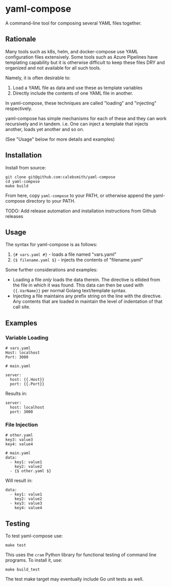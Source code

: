 # yaml-compose

A command-line tool for composing several YAML files together.

## Rationale

Many tools such as k8s, helm, and docker-compose use YAML configuration files extensively. Some tools such as Azure Pipelines have templating capability but it is otherwise difficult to keep these files DRY and organized and not available for all such tools.

Namely, it is often desirable to:
1. Load a YAML file as data and use these as template variables
2. Directly include the contents of one YAML file in another.

In yaml-compose, these techniques are called "loading" and "injecting" respectively.

yaml-compose has simple mechanisms for each of these and they can work recursively and in tandem. i.e. One can inject a template that injects another, loads yet another and so on.

(See "Usage" below for more details and examples)

## Installation

Install from source:
```
git clone git@github.com:calebsmith/yaml-compose
cd yaml-compose
make build
```
From here, copy `yaml-compose` to your PATH, or otherwise append the yaml-compose directory to your PATH.

TODO: Add release automation and installation instructions from Github releases

## Usage

The syntax for yaml-compose is as follows:
1. `{# vars.yaml #}` - loads a file named "vars.yaml"
2. `{$ filename.yaml $}` - injects the contents of "filename.yaml"

Some further considerations and examples:
* Loading a file *only* loads the data therein. The directive is ellided from the file in which it was found. This data can then be used with `{{.VarName}}` per normal Golang text/template syntax.
* Injecting a file maintains any prefix string on the line with the directive. Any contents that are loaded in maintain the level of indentation of that call site.

## Examples

### Variable Loading

```
# vars.yaml
Host: localhost
Port: 3000
```

```
# main.yaml

server:
  host: {{.Host}}
  port: {{.Port}}
```

Results in:
```
server:
  host: localhost
  port: 3000
```

### File Injection

```
# other.yaml
key3: value3
key4: value4
```
```
# main.yaml
data:
  - key1: value1
    key2: value2
  - {$ other.yaml $}
```

Will result in:
```
data:
  - key1: value1
    key2: value2
  - key3: value3
    key4: value4
```

## Testing

To test yaml-compose use:

```
make test
```

This uses the `cram` Python library for functional testing of command line programs. To install it, use:

```
make build_test
```

The test make target may eventually include Go unit tests as well.